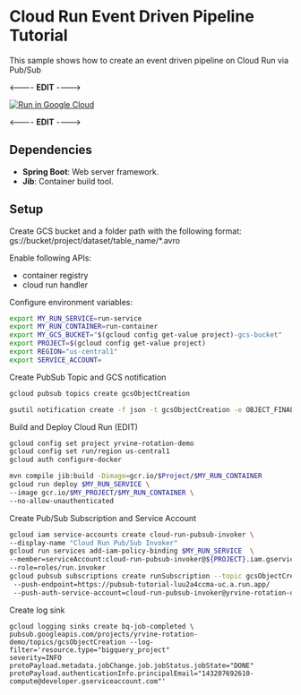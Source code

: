 # Cloud Run Event Driven Pipeline Tutorial

This sample shows how to create an event driven pipeline on Cloud Run via Pub/Sub

<---- **EDIT** ---->

[![Run in Google Cloud][run_img]][run_link]

[run_img]: https://storage.googleapis.com/cloudrun/button.svg
[run_link]: https://deploy.cloud.run/?git_repo=https://github.com/GoogleCloudPlatform/java-docs-samples&dir=run/pubsub
<---- **EDIT** ---->


## Dependencies

* **Spring Boot**: Web server framework.
* **Jib**: Container build tool.

## Setup
Create  GCS bucket and a folder path with the following format:
gs://bucket/project/dataset/table_name/*.avro

Enable following APIs: 
* container registry 
* cloud run handler


Configure environment variables:

```sh
export MY_RUN_SERVICE=run-service
export MY_RUN_CONTAINER=run-container
export MY_GCS_BUCKET="$(gcloud config get-value project)-gcs-bucket"
export PROJECT=$(gcloud config get-value project)
export REGION="us-central1"
export SERVICE_ACCOUNT=
```

Create PubSub Topic and GCS notification
```sh
gcloud pubsub topics create gcsObjectCreation

gsutil notification create -f json -t gcsObjectCreation -e OBJECT_FINALIZE gs://"$MY_GCS_BUCKET"
```

Build and Deploy Cloud Run (EDIT)
```sh
gcloud config set project yrvine-rotation-demo
gcloud config set run/region us-central1
gcloud auth configure-docker
```
```sh
mvn compile jib:build -Dimage=gcr.io/$Project/$MY_RUN_CONTAINER
gcloud run deploy $MY_RUN_SERVICE \
--image gcr.io/$MY_PROJECT/$MY_RUN_CONTAINER \
--no-allow-unauthenticated
```


Create Pub/Sub Subscription and Service Account
```sh
gcloud iam service-accounts create cloud-run-pubsub-invoker \
--display-name "Cloud Run Pub/Sub Invoker"
gcloud run services add-iam-policy-binding $MY_RUN_SERVICE  \ 
--member=serviceAccount:cloud-run-pubsub-invoker@${PROJECT}.iam.gserviceaccount.com \
--role=roles/run.invoker
gcloud pubsub subscriptions create runSubscription --topic gcsObjectCreation  
 --push-endpoint=https://pubsub-tutorial-luu2a4ccma-uc.a.run.app/ 
 --push-auth-service-account=cloud-run-pubsub-invoker@yrvine-rotation-demo.iam.gserviceaccount.com
```

Create log sink
```shell
gcloud logging sinks create bq-job-completed \
pubsub.googleapis.com/projects/yrvine-rotation-demo/topics/gcsObjectCreation --log-filter='resource.type="bigquery_project"
severity=INFO
protoPayload.metadata.jobChange.job.jobStatus.jobState="DONE"
protoPayload.authenticationInfo.principalEmail="143207692610-compute@developer.gserviceaccount.com"'

```
